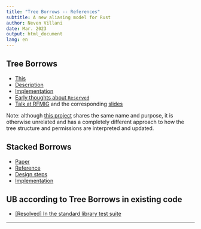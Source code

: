 ```yaml
---
title: "Tree Borrows -- References"
subtitle: A new aliasing model for Rust
author: Neven Villani
date: Mar. 2023
output: html_document
lang: en
---
```


## Tree Borrows

- [This](https://perso.crans.org/vanille/treebor)
- [Description](https://github.com/Vanille-N/tree-borrows)
- [Implementation](https://github.com/rust-lang/miri/tree/master/src/borrow_tracker/tree_borrows)
- [Early thoughts about `Reserved`](https://rust-lang.zulipchat.com/#narrow/stream/136281-t-opsem/topic/can.20.26mut.20just.20always.20be.20two-phase/near/281330834)
- [Talk at RFMIG](https://www.youtube.com/watch?v=zQ76zLXesxA) and the corresponding [slides](https://github.com/Vanille-N/tree-beamer)

Note: although [this project](https://internals.rust-lang.org/t/improve-upon-stacked-borrows-by-introducing-a-tree/16576)
shares the same name and purpose, it is otherwise unrelated and has a completely different approach
to how the tree structure and permissions are interpreted and updated.

## Stacked Borrows

- [Paper](https://plv.mpi-sws.org/rustbelt/stacked-borrows/)
- [Reference](https://github.com/rust-lang/unsafe-code-guidelines/blob/master/wip/stacked-borrows.md)
- [Design steps](https://www.ralfj.de/blog/2019/05/21/stacked-borrows-2.1.html)
- [Implementation](https://github.com/rust-lang/miri/tree/master/src/borrow_tracker/stacked_borrows)

## UB according to Tree Borrows in existing code

- [[Resolved] In the standard library test suite](https://github.com/rust-lang/rust/pull/107954)

---
